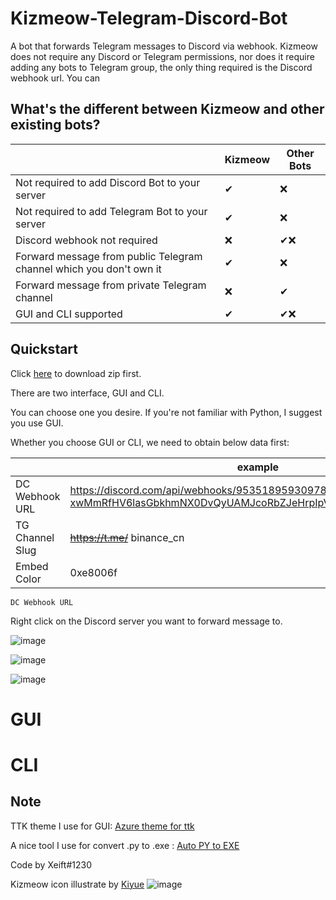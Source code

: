 # Kizmeow-Telegram-Discord-Bot
A bot that forwards Telegram messages to Discord via webhook. Kizmeow does not require any Discord or Telegram permissions, nor does it require adding any bots to Telegram group, the only thing required is the Discord webhook url. You can

What's the different between Kizmeow and other existing bots?
-----------------

|                                                                   | Kizmeow | Other Bots |
|-------------------------------------------------------------------|---------|------------|
|Not required to add Discord Bot to your server                     |   ✔    |     ❌     |
|Not required to add Telegram Bot to your server                    |   ✔    |     ❌     |
|Discord webhook not required                                       |   ❌   |    ✔❌    |
|Forward message from public Telegram channel which you don't own it|   ✔    |     ❌     |
|Forward message from private Telegram channel                      |   ❌   |     ✔     |
|GUI and CLI supported                                              |   ✔    |    ✔❌    |


Quickstart
-----------------

Click [here](href="/Xeift/Kizmeow-Telegram-Discord-Bot/archive/refs/heads/main.zip") to download zip first.

There are two interface, GUI and CLI.

You can choose one you desire. If you're not familiar with Python, I suggest you use GUI.

Whether you choose GUI or CLI, we need to obtain below data first:

|                 | example |
|-----------------|---------|
| DC Webhook URL  | https://discord.com/api/webhooks/953518959309783100/nv0byOn-xwMmRfHV6lasGbkhmNX0DvQyUAMJcoRbZJeHrpIpVKdB9bjJk962BddJRq8C |
| TG Channel Slug | ~~https://t.me/~~ binance_cn |
| Embed Color     | 0xe8006f |

`DC Webhook URL`

Right click on the Discord server you want to forward message to.

![image](https://user-images.githubusercontent.com/80938768/196020310-9080efb6-cf40-4480-9286-9423b8d02482.png)

![image](https://user-images.githubusercontent.com/80938768/196020693-faa13f8c-7c24-46dc-936f-e0dadb8b046a.png)


![image](https://user-images.githubusercontent.com/80938768/196020250-03ab9c6c-38b8-420c-98ff-7f34fd58cd58.png)



# GUI

# CLI


Note
-----------------

TTK theme I use for GUI: [Azure theme for ttk](https://github.com/rdbende/Azure-ttk-theme)

A nice tool I use for convert .py to .exe : [Auto PY to EXE](https://github.com/brentvollebregt/auto-py-to-exe)

Code by Xeift#1230

Kizmeow icon illustrate by [Kiyue](https://instagram.com/sweetdays_gun_gun?igshid=YmMyMTA2M2Y=)
![image](https://user-images.githubusercontent.com/80938768/196019602-f4ac2896-cdaa-4028-acdb-53b8a0a60d43.png)
